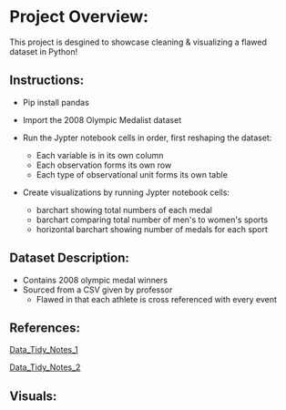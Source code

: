 # Project Overview: 
This project is desgined to showcase cleaning & visualizing a flawed dataset in Python! 

## Instructions: 
- Pip install pandas 
- Import the 2008 Olympic Medalist dataset
- Run the Jypter notebook cells in order, first reshaping the dataset:
    - Each variable is in its own column
    - Each observation forms its own row
    - Each type of observational unit forms its own table

- Create visualizations by running Jypter notebook cells:
    - barchart showing total numbers of each medal 
    - barchart comparing total number of men's to women's sports 
    - horizontal barchart showing number of medals for each sport 

## Dataset Description: 
- Contains 2008 olympic medal winners 
- Sourced from a CSV given by professor 
   - Flawed in that each athlete is cross referenced with every event 

## References:
[Data_Tidy_Notes_1](https://github.com/wsteadman/Steadman-Data-Science-Portfolio/blob/main/Notes/Week%206/IDS_6_1_FINAL.ipynb)

[Data_Tidy_Notes_2](https://github.com/wsteadman/Steadman-Data-Science-Portfolio/blob/main/Notes/Week%206/IDS%206_2_FINAL-1%20(2).ipynb)


## Visuals:


